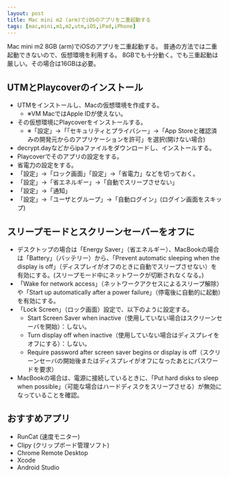 ```yaml
---
layout: post
title: Mac mini m2 (arm)でiOSのアプリを二重起動する
tags: [mac,mini,m1,m2,utm,iOS,iPad,iPhone]
---
```


Mac mini m2 8GB (arm)でiOSのアプリを二重起動する。
普通の方法では二重起動できないので、仮想環境を利用する。
8GBでも十分動く。でも三重起動は厳しい。その場合は16GBは必要。

## UTMとPlaycoverのインストール

* UTMをインストールし、Macの仮想環境を作成する。
  * ※VM MacではApple IDが使えない。
* その仮想環境にPlaycoverをインストールする。
  * ※「設定」→「「セキュリティとプライバシー」→「App Storeと確認済みの開発元からのアプリケーションを許可」を選択(開けない場合)
* decrypt.dayなどからipaファイルをダウンロードし、インストールする。
* Playcoverでそのアプリの設定をする。
*  省電力の設定をする。
  * 「設定」→「ロック画面」「設定」→「省電力」などを切っておく。
  * 「設定」→「省エネルギー」→「自動でスリープさせない」
  * 「設定」→「通知」
* 「設定」→「ユーザとグループ」→「自動ログイン」(ログイン画面をスキップ)

## スリープモードとスクリーンセーバーをオフに

* デスクトップの場合は「Energy Saver」（省エネルギー）、MacBookの場合は「Battery」（バッテリー）から、「Prevent automatic sleeping when the display is off」（ディスプレイがオフのときに自動でスリープさせない）を有効にする。(スリープモード中にネットワークが切断されなくなる。)
* 「Wake for network access」（ネットワークアクセスによるスリープ解除）や「Start up automatically after a power failure」（停電後に自動的に起動）を有効にする。
* 「Lock Screen」（ロック画面）設定で、以下のように設定する。
  * Start Screen Saver when inactive（使用していない場合はスクリーンセーバを開始）：しない。
  * Turn display off when inactive（使用していない場合はディスプレイをオフにする）：しない。
  * Require password after screen saver begins or display is off（スクリーンセーバの開始後またはディスプレイがオフになったあとにパスワードを要求）
* MacBookの場合は、電源に接続しているときに、「Put hard disks to sleep when possible」（可能な場合はハードディスクをスリープさせる）が無効になっていることを確認。

## おすすめアプリ

* RunCat (速度モニター)
* Clipy (クリップボード管理ソフト)
* Chrome Remote Desktop
* Xcode
* Android Studio
